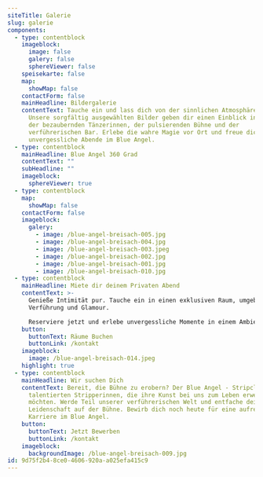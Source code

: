 ```yaml
---
siteTitle: Galerie
slug: galerie
components:
  - type: contentblock
    imageblock:
      image: false
      galery: false
      sphereViewer: false
    speisekarte: false
    map:
      showMap: false
    contactForm: false
    mainHeadline: Bildergalerie
    contentText: Tauche ein und lass dich von der sinnlichen Atmosphäre verführen.
      Unsere sorgfältig ausgewählten Bilder geben dir einen Einblick in die Welt
      der bezaubernden Tänzerinnen, der pulsierenden Bühne und der
      verführerischen Bar. Erlebe die wahre Magie vor Ort und freue dich auf
      unvergessliche Abende im Blue Angel.
  - type: contentblock
    mainHeadline: Blue Angel 360 Grad
    contentText: ""
    subHeadline: ""
    imageblock:
      sphereViewer: true
  - type: contentblock
    map:
      showMap: false
    contactForm: false
    imageblock:
      galery:
        - image: /blue-angel-breisach-005.jpg
        - image: /blue-angel-breisach-004.jpg
        - image: /blue-angel-breisach-003.jpeg
        - image: /blue-angel-breisach-002.jpg
        - image: /blue-angel-breisach-001.jpg
        - image: /blue-angel-breisach-010.jpg
  - type: contentblock
    mainHeadline: Miete dir deinem Privaten Abend
    contentText: >-
      Genieße Intimität pur. Tauche ein in einen exklusiven Raum, umgeben von
      Verführung und Glamour.

      Reserviere jetzt und erlebe unvergessliche Momente in einem Ambiente, das deine Sinne betört.
    button:
      buttonText: Räume Buchen
      buttonLink: /kontakt
    imageblock:
      image: /blue-angel-breisach-014.jpeg
    highlight: true
  - type: contentblock
    mainHeadline: Wir suchen Dich
    contentText: Bereit, die Bühne zu erobern? Der Blue Angel - Stripclub sucht nach
      talentierten Stripperinnen, die ihre Kunst bei uns zum Leben erwecken
      möchten. Werde Teil unserer verführerischen Welt und entfache deine
      Leidenschaft auf der Bühne. Bewirb dich noch heute für eine aufregende
      Karriere im Blue Angel.
    button:
      buttonText: Jetzt Bewerben
      buttonLink: /kontakt
    imageblock:
      backgroundImage: /blue-angel-breisach-009.jpg
id: 9d75f2b4-8ce0-4606-920a-a025efa415c9
---
```

